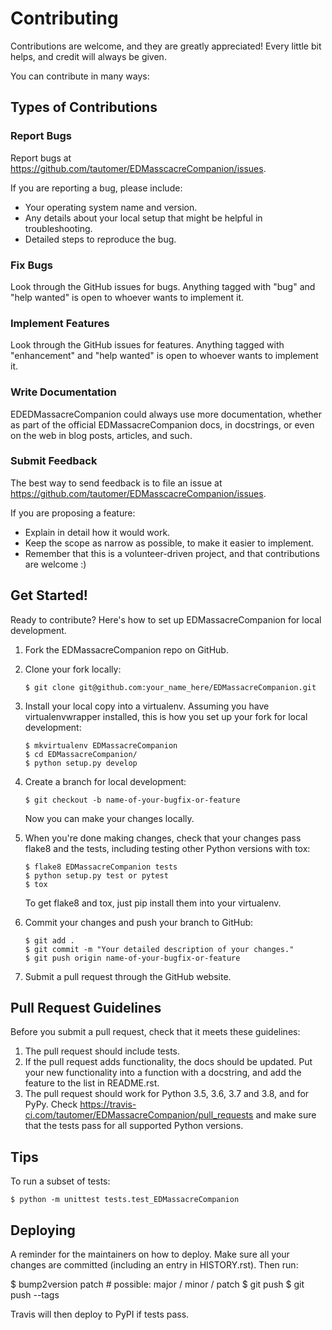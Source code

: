 Contributing
============

Contributions are welcome, and they are greatly appreciated! Every
little bit helps, and credit will always be given.

You can contribute in many ways:

Types of Contributions
----------------------

### Report Bugs

Report bugs at <https://github.com/tautomer/EDMasscacreCompanion/issues>.

If you are reporting a bug, please include:

- Your operating system name and version.
- Any details about your local setup that might be helpful in
  troubleshooting.
- Detailed steps to reproduce the bug.

### Fix Bugs

Look through the GitHub issues for bugs. Anything tagged with "bug" and
"help wanted" is open to whoever wants to implement it.

### Implement Features

Look through the GitHub issues for features. Anything tagged with
"enhancement" and "help wanted" is open to whoever wants to implement
it.

### Write Documentation

EDEDMassacreCompanion could always use more documentation, whether as part
of the official EDMassacreCompanion docs, in docstrings, or even on the
web in blog posts, articles, and such.

### Submit Feedback

The best way to send feedback is to file an issue at
<https://github.com/tautomer/EDMasscacreCompanion/issues>.

If you are proposing a feature:

- Explain in detail how it would work.
- Keep the scope as narrow as possible, to make it easier to
  implement.
- Remember that this is a volunteer-driven project, and that
  contributions are welcome :)

Get Started!
------------

Ready to contribute? Here's how to set up EDMassacreCompanion for local
development.

1. Fork the EDMassacreCompanion repo on GitHub.
2. Clone your fork locally:

       $ git clone git@github.com:your_name_here/EDMassacreCompanion.git

3. Install your local copy into a virtualenv. Assuming you have
   virtualenvwrapper installed, this is how you set up your fork for
   local development:

       $ mkvirtualenv EDMassacreCompanion
       $ cd EDMassacreCompanion/
       $ python setup.py develop

4. Create a branch for local development:

       $ git checkout -b name-of-your-bugfix-or-feature

   Now you can make your changes locally.

5. When you're done making changes, check that your changes pass flake8
   and the tests, including testing other Python versions with tox:

       $ flake8 EDMassacreCompanion tests
       $ python setup.py test or pytest
       $ tox

   To get flake8 and tox, just pip install them into your virtualenv.

6. Commit your changes and push your branch to GitHub:

       $ git add .
       $ git commit -m "Your detailed description of your changes."
       $ git push origin name-of-your-bugfix-or-feature

7. Submit a pull request through the GitHub website.

Pull Request Guidelines
-----------------------

Before you submit a pull request, check that it meets these guidelines:

1. The pull request should include tests.
2. If the pull request adds functionality, the docs should be updated.
   Put your new functionality into a function with a docstring, and add
   the feature to the list in README.rst.
3. The pull request should work for Python 3.5, 3.6, 3.7 and 3.8, and
   for PyPy. Check
   <https://travis-ci.com/tautomer/EDMassacreCompanion/pull_requests> and
   make sure that the tests pass for all supported Python versions.

Tips
----

To run a subset of tests:

    $ python -m unittest tests.test_EDMassacreCompanion

Deploying
---------

A reminder for the maintainers on how to deploy. Make sure all your
changes are committed (including an entry in HISTORY.rst). Then run:

\$ bump2version patch \# possible: major / minor / patch \$ git push \$
git push --tags

Travis will then deploy to PyPI if tests pass.
